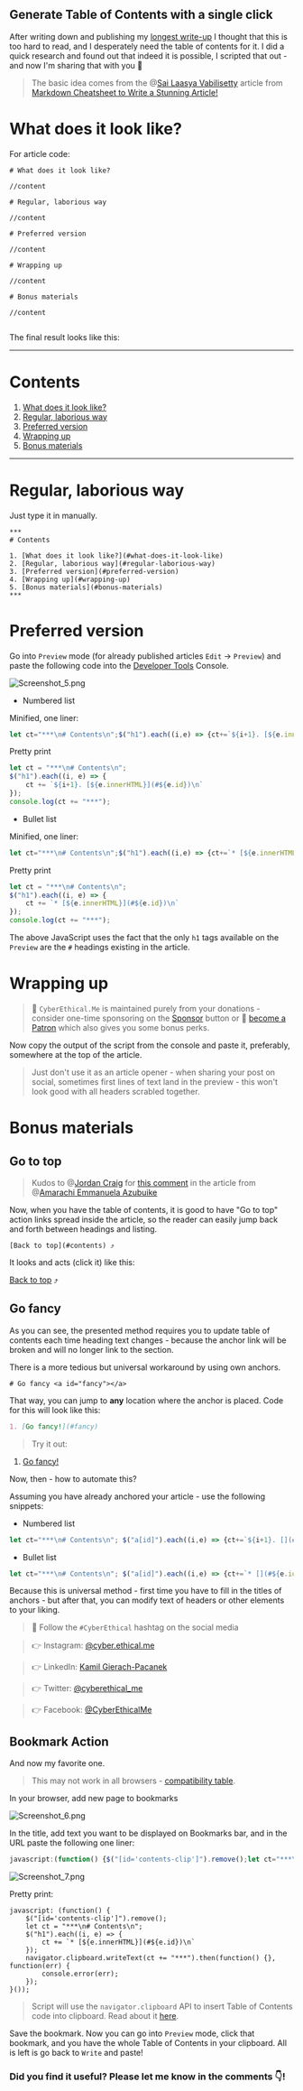## Generate Table of Contents with a single click

After writing down and publishing my [longest write-up](/thm-yotjf) I thought that this is too hard to read, and I desperately need the table of contents for it. I did a quick research and found out that indeed it is possible, I scripted that out - and now I'm sharing that with you 🙌

> The basic idea comes from the @[Sai Laasya Vabilisetty](@Laasya_Setty) article from [Markdown Cheatsheet to Write a Stunning Article!](https://laasyasettyblog.hashnode.dev/markdown-cheatsheet-to-write-a-stunning-article)

# What does it look like?

For article code:

```
# What does it look like?

//content

# Regular, laborious way

//content

# Preferred version

//content

# Wrapping up

//content

# Bonus materials

//content


```

The final result looks like this:

***
# Contents

1. [What does it look like?](#what-does-it-look-like)
2. [Regular, laborious way](#regular-laborious-way)
3. [Preferred version](#preferred-version)
4. [Wrapping up](#wrapping-up)
5. [Bonus materials](#bonus-materials)
***

# Regular, laborious way

Just type it in manually.

```
***
# Contents

1. [What does it look like?](#what-does-it-look-like)
2. [Regular, laborious way](#regular-laborious-way)
3. [Preferred version](#preferred-version)
4. [Wrapping up](#wrapping-up)
5. [Bonus materials](#bonus-materials)
***
```

# Preferred version

Go into `Preview` mode (for already published articles `Edit` -> `Preview`) and paste the following code into the [Developer Tools](https://en.wikipedia.org/wiki/Web_development_tools) Console.

![Screenshot_5.png](https://cdn.hashnode.com/res/hashnode/image/upload/v1624555472781/Urae8P4bg.png)


* Numbered list

Minified, one liner:

```js
let ct="***\n# Contents\n";$("h1").each((i,e) => {ct+=`${i+1}. [${e.innerHTML}](#${e.id})\n`});console.log(ct+="***");
```

Pretty print
```js
let ct = "***\n# Contents\n";
$("h1").each((i, e) => {
    ct += `${i+1}. [${e.innerHTML}](#${e.id})\n`
});
console.log(ct += "***");
```


* Bullet list

Minified, one liner:

```js
let ct="***\n# Contents\n";$("h1").each((i,e) => {ct+=`* [${e.innerHTML}](#${e.id})\n`});console.log(ct+="***");
```

Pretty print
```js
let ct = "***\n# Contents\n";
$("h1").each((i, e) => {
    ct += `* [${e.innerHTML}](#${e.id})\n`
});
console.log(ct += "***");
```

The above JavaScript uses the fact that the only `h1` tags available on the `Preview` are the `#` headings existing in the article.

# Wrapping up

> 🔔 `CyberEthical.Me` is maintained purely from your donations - consider one-time sponsoring on the [Sponsor](/sponsor) button or 🎁 [become a Patron](https://www.patreon.com/cyberethicalme) which also gives you some bonus perks.

Now copy the output of the script from the console and paste it, preferably, somewhere at the top of the article.

> Just don't use it as an article opener - when sharing your post on social, sometimes first lines of text land in the preview - this won't look good with all headers scrabled together.

# Bonus materials

## Go to top

> Kudos to @[Jordan Craig](@jc1812) for [this comment](https://amarachiazubuike.com/how-to-create-a-table-of-content-on-hashnode-ckem4cyih01sw99s12bgd4c37#ckeuxifk102mmv7s11yp163jq) in the article from @[Amarachi Emmanuela Azubuike](@amarachukwu)

Now, when you have the table of contents, it is good to have "Go to top" action links spread inside the article, so the reader can easily jump back and forth between headings and listing.

```
[Back to top](#contents) ⤴
```

It looks and acts (click it) like this:

[Back to top](#contents) ⤴

## Go fancy <a id="fancy"></a>

As you can see, the presented method requires you to update table of contents each time heading text changes - because the anchor link will be broken and will no longer link to the section.

There is a more tedious but universal workaround by using own anchors.
```
# Go fancy <a id="fancy"></a>
```

That way, you can jump to **any** location where the anchor is placed. Code for this will look like this:

```md
1. [Go fancy!](#fancy)
```

>Try it out:
1. [Go fancy!](#fancy)

Now, then - how to automate this?

Assuming you have already anchored your article - use the following snippets:

* Numbered list
```js
let ct="***\n# Contents\n"; $("a[id]").each((i,e) => {ct+=`${i+1}. [](#${e.id})\n`});console.log(ct+="***");
```

* Bullet list
```js
let ct="***\n# Contents\n"; $("a[id]").each((i,e) => {ct+=`* [](#${e.id})\n`});console.log(ct+="***");
```

Because this is universal method - first time you have to fill in the titles of anchors - but after that, you can modify text of headers or other elements to your liking.

> 📌 Follow the `#CyberEthical` hashtag on the social media

> 👉 Instagram: [@cyber.ethical.me](https://www.instagram.com/cyber.ethical.me/)

> 👉 LinkedIn: [Kamil Gierach-Pacanek](https://www.linkedin.com/in/kamilpacanek)

> 👉 Twitter: [@cyberethical_me](https://twitter.com/cyberethical_me)

> 👉 Facebook: [@CyberEthicalMe](https://facebook.com/CyberEthicalMe)

## Bookmark Action

And now my favorite one.

> This may not work in all browsers - [compatibility table](https://developer.mozilla.org/en-US/docs/Web/API/Clipboard/writeText#browser_compatibility).

In your browser, add new page to bookmarks

![Screenshot_6.png](https://cdn.hashnode.com/res/hashnode/image/upload/v1624562418295/upEVR843r.png)

In the title, add text you want to be displayed on Bookmarks bar, and in the URL paste the following one liner:

```js
javascript:(function() {$("[id='contents-clip']").remove();let ct="***\n# Contents\n";$("h1").each((i,e) => {ct+=`* [${e.innerHTML}](#${e.id})\n`});navigator.clipboard.writeText(ct+="***").then(function() {}, function(err) {console.error(err);});}());
```

![Screenshot_7.png](https://cdn.hashnode.com/res/hashnode/image/upload/v1624562938716/uq7L79wvJ.png)

Pretty print:

```
javascript: (function() {
    $("[id='contents-clip']").remove();
    let ct = "***\n# Contents\n";
    $("h1").each((i, e) => {
        ct += `* [${e.innerHTML}](#${e.id})\n`
    });
    navigator.clipboard.writeText(ct += "***").then(function() {}, function(err) {
        console.error(err);
    });
}());
```
> Script will use the `navigator.clipboard` API to insert Table of Contents code into clipboard. Read about it [here](https://developer.mozilla.org/en-US/docs/Web/API/Clipboard/writeText).

Save the bookmark. Now you can go into `Preview` mode, click that bookmark, and you have the whole Table of Contents in your clipboard. All is left is go back to `Write` and paste!

### Did you find it useful? Please let me know in the comments 👇!






